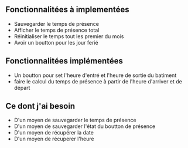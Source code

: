 ## Fonctionnalitées à implementées
- Sauvegarder le temps de présence
- Afficher le temps de présence total
- Réinitialiser le temps tout les premier du mois
- Avoir un boutton pour les jour ferié

## Fonctionnalitées implémentées
- Un boutton pour set l'heure d'entré et l'heure de sortie du batiment
- faire le calcul du temps de présence à partir de l'heure d'arriver et de départ

## Ce dont j'ai besoin
- D'un moyen de sauvegarder le temps de présence
- D'un moyen de sauvegarder l'état du boutton de présence
- D'un moyen de récupérer la date
- D'un moyen de récuperer l'heure
